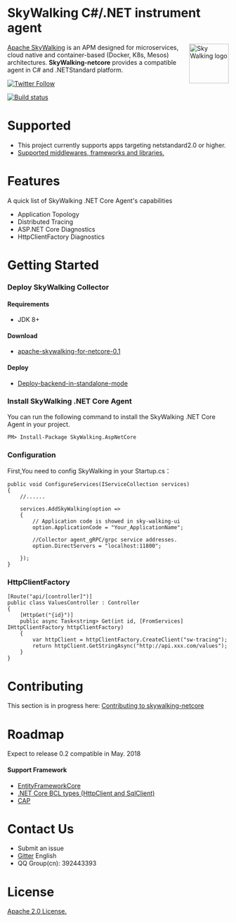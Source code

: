 SkyWalking C#/.NET instrument agent
==========

<img src="https://skywalkingtest.github.io/page-resources/3.0/skywalking.png" alt="Sky Walking logo" height="90px" align="right" />

[Apache SkyWalking](https://github.com/apache/incubator-skywalking) is an APM designed for microservices, cloud native and container-based (Docker, K8s, Mesos) architectures. **SkyWalking-netcore** provides a compatible agent in C# and .NETStandard platform.

[![Twitter Follow](https://img.shields.io/twitter/follow/asfskywalking.svg?style=for-the-badge&label=Follow&logo=twitter)](https://twitter.com/AsfSkyWalking)

[![Build status](https://ci.appveyor.com/api/projects/status/fl6vucwfn1vu94dv/branch/master?svg=true)](https://ci.appveyor.com/project/wu-sheng/skywalking-csharp/branch/master)

# Supported
- This project currently supports apps targeting netstandard2.0 or higher.
- [Supported middlewares, frameworks and libraries.](docs/Supported-list.md)

# Features
A quick list of SkyWalking .NET Core Agent's capabilities
- Application Topology
- Distributed Tracing
- ASP.NET Core Diagnostics
- HttpClientFactory Diagnostics

# Getting Started

### Deploy SkyWalking Collector

#### Requirements
- JDK 8+

#### Download
- [apache-skywalking-for-netcore-0.1](https://github.com/OpenSkywalking/skywalking-netcore/releases)

#### Deploy
- [Deploy-backend-in-standalone-mode](https://github.com/apache/incubator-skywalking/blob/master/docs/en/Deploy-backend-in-standalone-mode.md#quick-start)

### Install SkyWalking .NET Core Agent

You can run the following command to install the SkyWalking .NET Core Agent in your project.

```
PM> Install-Package SkyWalking.AspNetCore
```

### Configuration
First,You need to config SkyWalking in your Startup.cs：
```
public void ConfigureServices(IServiceCollection services)
{
    //......

    services.AddSkyWalking(option =>
    {
        // Application code is showed in sky-walking-ui
        option.ApplicationCode = "Your_ApplicationName";

        //Collector agent_gRPC/grpc service addresses.
        option.DirectServers = "localhost:11800";
        
    });
}
```

### HttpClientFactory

```
[Route("api/[controller]")]
public class ValuesController : Controller
{
    [HttpGet("{id}")]
    public async Task<string> Get(int id, [FromServices] IHttpClientFactory httpClientFactory)
    {
        var httpClient = httpClientFactory.CreateClient("sw-tracing");
        return httpClient.GetStringAsync("http://api.xxx.com/values");
    }
}
```

# Contributing
This section is in progress here: [Contributing to skywalking-netcore](/CONTIBUTING.md)

# Roadmap
Expect to release 0.2 compatible in May. 2018

#### Support Framework
- [EntityFrameworkCore](https://github.com/aspnet/EntityFrameworkCore)
- [.NET Core BCL types (HttpClient and SqlClient)](https://github.com/dotnet/corefx)
- [CAP](https://github.com/dotnetcore/CAP)

# Contact Us
* Submit an issue
* [Gitter](https://gitter.im/openskywalking/Lobby) English
* QQ Group(cn): 392443393

# License
[Apache 2.0 License.](/LICENSE)
